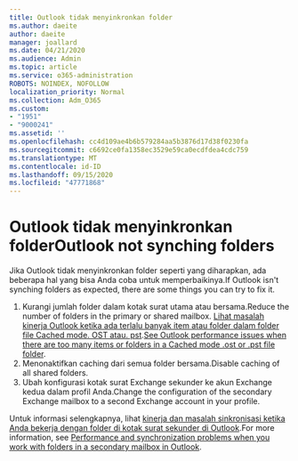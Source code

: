 ```yaml
---
title: Outlook tidak menyinkronkan folder
ms.author: daeite
author: daeite
manager: joallard
ms.date: 04/21/2020
ms.audience: Admin
ms.topic: article
ms.service: o365-administration
ROBOTS: NOINDEX, NOFOLLOW
localization_priority: Normal
ms.collection: Adm_O365
ms.custom:
- "1951"
- "9000241"
ms.assetid: ''
ms.openlocfilehash: cc4d109ae4b6b579284aa5b3876d17d38f0230fa
ms.sourcegitcommit: c6692ce0fa1358ec3529e59ca0ecdfdea4cdc759
ms.translationtype: MT
ms.contentlocale: id-ID
ms.lasthandoff: 09/15/2020
ms.locfileid: "47771868"
---
```

# <a name="outlook-not-synching-folders"></a><span data-ttu-id="02345-102">Outlook tidak menyinkronkan folder</span><span class="sxs-lookup"><span data-stu-id="02345-102">Outlook not synching folders</span></span>

<span data-ttu-id="02345-103">Jika Outlook tidak menyinkronkan folder seperti yang diharapkan, ada beberapa hal yang bisa Anda coba untuk memperbaikinya.</span><span class="sxs-lookup"><span data-stu-id="02345-103">If Outlook isn't synching folders as expected, there are some things you can try to fix it.</span></span>

1. <span data-ttu-id="02345-104">Kurangi jumlah folder dalam kotak surat utama atau bersama.</span><span class="sxs-lookup"><span data-stu-id="02345-104">Reduce the number of folders in the primary or shared mailbox.</span></span> <span data-ttu-id="02345-105">[Lihat masalah kinerja Outlook ketika ada terlalu banyak item atau folder dalam folder file Cached mode. OST atau. pst](https://support.microsoft.com/help/2768656).</span><span class="sxs-lookup"><span data-stu-id="02345-105">[See Outlook performance issues when there are too many items or folders in a Cached mode .ost or .pst file folder](https://support.microsoft.com/help/2768656).</span></span>
2. <span data-ttu-id="02345-106">Menonaktifkan caching dari semua folder bersama.</span><span class="sxs-lookup"><span data-stu-id="02345-106">Disable caching of all shared folders.</span></span>
3. <span data-ttu-id="02345-107">Ubah konfigurasi kotak surat Exchange sekunder ke akun Exchange kedua dalam profil Anda.</span><span class="sxs-lookup"><span data-stu-id="02345-107">Change the configuration of the secondary Exchange mailbox to a second Exchange account in your profile.</span></span>

<span data-ttu-id="02345-108">Untuk informasi selengkapnya, lihat [kinerja dan masalah sinkronisasi ketika Anda bekerja dengan folder di kotak surat sekunder di Outlook](https://support.microsoft.com/help/3115602).</span><span class="sxs-lookup"><span data-stu-id="02345-108">For more information, see [Performance and synchronization problems when you work with folders in a secondary mailbox in Outlook](https://support.microsoft.com/help/3115602).</span></span>
